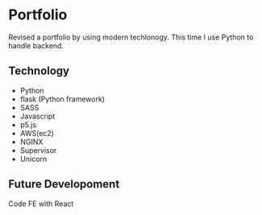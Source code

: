 # Portfolio
Revised a portfolio by using modern techlonogy. This time I use Python to handle backend. 

## Technology 
* Python
* flask (Python framework)
* SASS 
* Javascript
* p5.js 
* AWS(ec2)
* NGINX
* Supervisor
* Unicorn

## Future Developoment
Code FE with React


